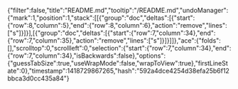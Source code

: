 {"filter":false,"title":"README.md","tooltip":"/README.md","undoManager":{"mark":1,"position":1,"stack":[[{"group":"doc","deltas":[{"start":{"row":8,"column":5},"end":{"row":8,"column":6},"action":"remove","lines":["s"]}]}],[{"group":"doc","deltas":[{"start":{"row":7,"column":34},"end":{"row":7,"column":35},"action":"remove","lines":["s"]}]}]]},"ace":{"folds":[],"scrolltop":0,"scrollleft":0,"selection":{"start":{"row":7,"column":34},"end":{"row":7,"column":34},"isBackwards":false},"options":{"guessTabSize":true,"useWrapMode":false,"wrapToView":true},"firstLineState":0},"timestamp":1418729867265,"hash":"592a4dce4254d38efa25b6f12bbca3d0cc435a84"}